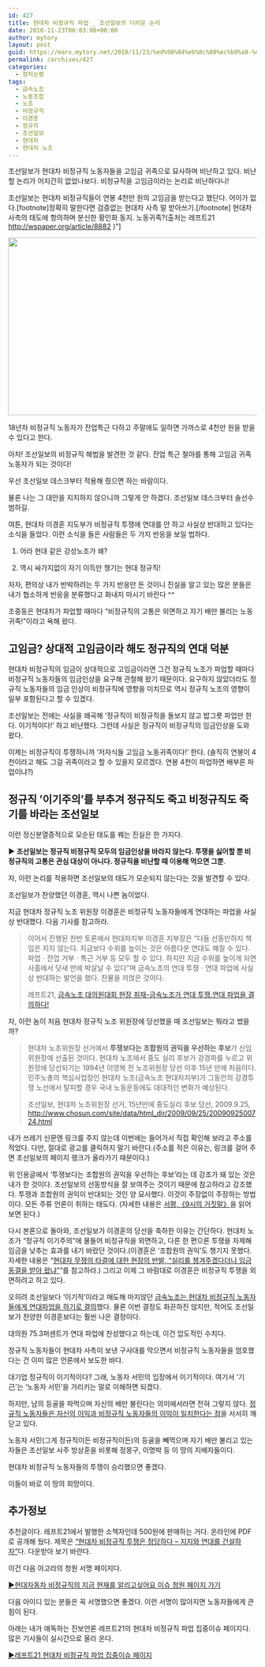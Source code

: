 ```yaml
---
id: 427
title: 현대차 비정규직 파업 _ 조선일보의 더러운 논리
date: 2010-11-23T00:03:00+00:00
author: mytory
layout: post
guid: https://marx.mytory.net/2010/11/23/%ed%98%84%eb%8c%80%ec%b0%a8-%eb%b9%84%ec%a0%95%ea%b7%9c%ec%a7%81-%ed%8c%8c%ec%97%85-%ec%a1%b0%ec%84%a0%ec%9d%bc%eb%b3%b4%ec%9d%98-%eb%8d%94%eb%9f%ac%ec%9a%b4-%eb%85%bc%eb%a6%ac/
permalink: /archives/427
categories:
  - 정치논평
tags:
  - 금속노조
  - 노동조합
  - 노조
  - 비정규직
  - 이경훈
  - 정규직
  - 조선일보
  - 현대차
  - 현대차 노조
---
```

조선일보가 현대차 비정규직 노동자들을 고임금 귀족으로 묘사하며 비난하고 있다. 비난할 논리가 어지간히 없었나보다. 비정규직을 고임금이라는 논리로 비난하다니!

조선일보는 현대차 비정규직들이 연봉 4천만 원의 고임금을 받는다고 했단다. 어이가 없다.[footnote]정확히 말한다면 검증없는 현대차 사측 말 받아쓰기.[/footnote] 현대차 사측의 태도에 항의하며 분신한 황인화 동지. 노동귀족?(출처는 레프트21 http://wspaper.org/article/8882 )&#8221;]


<img src="https://marx.mytory.net/wp-content/uploads/1/cfile2.uf.177D521C4CEABBCE0723E8.jpg" width="540" height="360" alt="" filename="cfile2.uf.177D521C4CEABBCE0723E8.jpg" filemime="" /> 

18년차 비정규직 노동자가 잔업특근 다하고 주말에도 일하면 가까스로 4천만 원을 받을 수 있다고 한다.

아차! 조선일보의 비정규직 해법을 발견한 것 같다. 잔업 특근 철야를 통해 고임금 귀족노동자가 되는 것이다!

우선 조선일보 데스크부터 적용해 줬으면 하는 바람이다.

물론 나는 그 대안을 지지하지 않으니까 그렇게 안 하겠다. 조선일보 데스크부터 솔선수범하길.

여튼, 현대차 이경훈 지도부가 비정규직 투쟁에 연대를 안 하고 사실상 반대하고 있다는 소식을 들었다. 이런 소식을 들은 사람들은 두 가지 반응을 보일 법하다.

1. 어라 현대 같은 강성노조가 왜?

2. 역시 싸가지없이 자기 이득만 챙기는 현대 정규직!

자자, 편의상 내가 반박하려는 두 가지 반응만 든 것이니 진실을 알고 있는 많은 분들은 내가 협소하게 반응을 분류했다고 화내지 마시기 바란다 ^^

조중동은 현대차가 파업할 때마다 &#8220;비정규직의 고통은 외면하고 자기 배만 불리는 노동귀족!&#8221;이라고 욕해 왔다.

## 고임금? 상대적 고임금이라 해도 정규직의 연대 덕분

현대차 비정규직의 임금이 상대적으로 고임금이라면 그건 정규직 노조가 파업할 때마다 비정규직 노동자들의 임금인상을 요구해 관철해 왔기 때문이다. 요구하지 않았더라도 정규직 노동자들의 임금 인상이 비정규직에 영향을 미치므로 역시 정규직 노조의 영향이 일부 포함된다고 할 수 있겠다.

조선일보는 전에는 사실을 왜곡해 &#8216;정규직이 비정규직을 돌보지 않고 밥그릇 파업만 한다. 이기적이다!&#8217; 하고 비난했다. 그런데 사실은 정규직이 비정규직의 임금인상을 도와 왔다.

이제는 비정규직이 투쟁하니까 &#8216;저자식들 고임금 노동귀족이다!&#8217; 한다. (솔직히 연봉이 4천이라고 해도 그걸 귀족이라고 할 수 있을지 모르겠다. 연봉 4천이 파업하면 배부른 파업이냐?)

## 정규직 ’이기주의’를 부추겨 정규직도 죽고 비정규직도 죽기를 바라는 조선일보

이런 정신분열증적으로 모순된 태도를 꿰는 진실은 한 가지다.

**▶ 조선일보는 정규직 비정규직 모두의 임금인상을 바라지 않는다. 투쟁을 싫어할 뿐 비정규직의 고통은 관심 대상이 아니다. 정규직을 비난할 때 이용해 먹으면 그뿐**.

자, 이런 논리를 적용하면 조선일보의 태도가 모순되지 않는다는 것을 발견할 수 있다.

조선일보가 찬양했던 이경훈, 역시 나쁜 놈이었다.

지금 현대차 정규직 노조 위원장 이경훈은 비정규직 노동자들에게 연대하는 파업을 사실상 반대했다. 다음 기사를 참고하라.

> 이어서 진행된 찬반 토론에서 현대차지부 이경훈 지부장은 “다들 선동만하지 책임은 지지 않는다. 지금보다 수위를 높이는 것은 아름다운 연대도 해칠 수 있다. 파업ㆍ잔업 거부ㆍ특근 거부 등 모두 할 수 있다. 하지만 지금 수위를 높이게 되면 사흘에서 닷새 만에 박살날 수 있다”며 금속노조의 연대 투쟁ㆍ연대 파업에 사실상 반대하는 발언을 했다. 찬물을 끼얹은 것이다.
> 
> 레프트21, <a title="[http://wspaper.org/article/8887]로 이동합니다." href="http://wspaper.org/article/8887" target="_blank">금속노조 대의원대회 현장 취재-금속노조가 연대 투쟁․연대 파업을 결의하다!</a>

자, 이런 놈이 처음 현대차 정규직 노조 위원장에 당선했을 때 조선일보는 뭐라고 썼을까?

> 현대차 노조위원장 선거에서 **투쟁보다는 조합원의 권익을 우선하는 후보**가 신임 위원장에 선출된 것이다. 현대차 노조에서 중도 실리 후보가 강경파를 누르고 위원장에 당선되기는 1994년 이영복 전 노조위원장 당선 이후 15년 만에 처음이다. 민주노총의 핵심사업장인 현대차 노조(금속노조 현대차지부)가 그동안의 강경투쟁 노선에서 탈피할 경우 국내 노동운동에도 대대적인 변화가 예상된다.
> 
> 조선일보, 현대차 노조위원장 선거, 15년만에 중도실리 후보 당선, 2009.9.25, http://www.chosun.com/site/data/html_dir/2009/09/25/2009092500724.html

내가 쓰레기 신문엔 링크를 주지 않는데 이번에는 들어가서 직접 확인해 보라고 주소를 적었다. 다만, 절대로 광고를 클릭하지 말기 바란다.(주소를 적은 이유는, 링크를 걸어 주면 조선일보의 페이지 랭크가 올라가기 때문이다.)

위 인용글에서 &#8216;투쟁보다는 조합원의 권익을 우선하는 후보&#8217;라는 데 강조가 돼 있는 것은 내가 한 것이다. 조선일보의 선동방식을 잘 보여주는 것이기 때문에 참고하라고 강조했다. 투쟁과 조합원의 권익이 반대되는 것인 양 묘사했다. 이것이 주장없이 주장하는 방법이다. 모든 주류 언론이 취하는 태도다. (자세한 내용은 <a title="[http://wspaper.org/article/8852]로 이동합니다." href="http://wspaper.org/article/8852" target="_blank">서평,《9시의 거짓말》</a>을 읽어 보면 된다.)

다시 본론으로 돌아와, 조선일보가 이경훈의 당선을 축하한 이유는 간단하다. 현대차 노조가 &#8220;정규직 이기주의&#8221;에 물들어 비정규직을 외면하고, 다른 한 편으론 투쟁을 자제해 임금을 낮추는 효과를 내기 바랐던 것이다.(이경훈은 &#8216;조합원의 권익&#8217;도 챙기지 못했다. 자세한 내용은 &#8220;<a title="[http://wspaper.org/article/7400]로 이동합니다." href="http://wspaper.org/article/7400" target="_blank">현대차 무쟁의 타결에 대한 현장의 반발,&nbsp;</a><a title="[http://wspaper.org/article/7400]로 이동합니다." href="http://wspaper.org/article/7400" target="_blank">“실리를 챙겨주겠다더니 임금 동결을 받아 왔냐”</a>&#8220;를 참고하라.) 그리고 이제 그 바람대로 이경훈은 비정규직 투쟁을 외면하려고 하고 있다.

오히려 조선일보다 &#8216;이기적&#8217;이라고 매도해 마지않던 <a title="[http://wspaper.org/article/8887]로 이동합니다." href="http://wspaper.org/article/8887" target="_blank">금속노조는 현대차 비정규직 노동자들에게 연대파업을 하기로 결의</a>했다. 물론 이번 결정도 화끈하진 않지만, 적어도 조선일보가 찬양한 이경훈보다는 훨씬 나은 결정이다.

대의원 75.3퍼센트가 연대 파업에 찬성했다고 하는데, 이건 압도적인 수치다.

정규직 노동자들이 현대차 사측이 보낸 구사대를 막으면서 비정규직 노동자들을 엄호했다는 건 이미 많은 언론에서 보도한 바다.

대기업 정규직이 이기적이다? 그래, 노동자 서민의 입장에서 이기적이다. 여기서 &#8216;기己&#8217;는 &#8216;노동자 서민&#8217;을 가리키는 말로 이해하면 되겠다.

하지만, 남의 등골을 파먹으며 자신의 배만 불린다는 의미에서라면 전혀 그렇지 않다. <a title="[http://wspaper.org/article/7856]로 이동합니다." href="http://wspaper.org/article/7856" target="_blank">정규직 노동자들은 자신의 이익과 비정규직 노동자들의 이익이 일치한다는 점</a>을 서서히 깨닫고 있다.

노동자 서민(그게 정규직이든 비정규직이든)의 등골을 빼먹으며 자기 배만 불리고 있는 자들은 조선일보 사주 방상훈을 비롯해 정몽구, 이명박 등 이 땅의 지배자들이다.

현대차 비정규직 노동자들의 투쟁이 승리했으면 좋겠다.

이들이 바로 이 땅의 희망이다.

## 추가정보

추천글이다. 레프트21에서 발행한 소책자인데 500원에 판매하는 거다. 온라인에 PDF로 공개해 뒀다. 제목은 <a href="http://wspaper.org/_UPLOAD_PDF/pam_hundai_intermittant.pdf" target="_blank" title="[http://wspaper.org/_UPLOAD_PDF/pam_hundai_intermittant.pdf]로 이동합니다.">“현대차 비정규직 투쟁은 정당하다 &#8211; 지지와 연대를 건설하자”</a>다. 다운받아 보기 바란다.

이건 다음 아고라의 청원 서명 페이지다.&nbsp;

<a href="http://agora.media.daum.net/petition/view?id=100197" target="_blank" title="[http://agora.media.daum.net/petition/view?id=100197]로 이동합니다.">▶현대자동차 비정규직의 지금 현재를 알리고싶어요 이슈 청원 페이지 가기</a>

다음 아이디 있는 분들은 꼭 서명했으면 좋겠다. 이런 서명이 많아지면 노동자들에게 큰 힘이 된다.

아래는 내가 애독하는 진보언론 레프트21의 현대차 비정규직 파업 집중이슈 페이지다. 많은 기사들이 실시간으로 올라 온다.

<a href="http://wspaper.org/6_issue.php?issue_no=85" target="_blank" title="[http://wspaper.org/6_issue.php?issue_no=85]로 이동합니다.">▶레프트21 현대차 비정규직 파업 집중이슈 페이지</a>